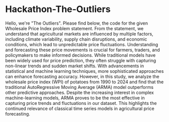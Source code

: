 # Hackathon-The-Outliers
Hello, we're "The Outliers". Please find below, the code for the given Wholesale Price Index problem statement.
From the statement, we understand that agricultural markets are influenced by multiple factors, including climate variability, supply chain disruptions, and economic conditions, which lead to unpredictable price fluctuations. Understanding and forecasting these price movements is crucial for farmers, traders, and policymakers to make informed decisions. While traditional models have been widely used for price prediction, they often struggle with capturing non-linear trends and sudden market shifts. With advancements in statistical and machine learning techniques, more sophisticated approaches can enhance forecasting accuracy.
However, in this study, we analyze the wholesale price index (WPI) of potatoes from 1990 to 2024 and find that the traditional AutoRegressive Moving Average (ARMA) model outperforms other predictive approaches. Despite the increasing interest in complex machine-learning models, ARMA proves to be the most effective in capturing price trends and fluctuations in our dataset. This highlights the continued relevance of classical time series models in agricultural price forecasting.
